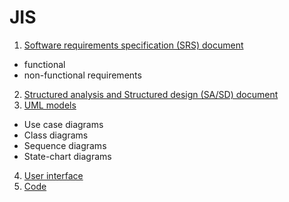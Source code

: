 # JIS


1. [Software requirements specification (SRS) document]()
  - functional
  - non-functional requirements
2. [Structured analysis and Structured design (SA/SD) document](https://github.com/Sushreesatarupa/JIS/blob/main/SASD-JIS.pdf)
3. [UML models]()
  
  - Use case diagrams
  - Class diagrams
  - Sequence diagrams
  - State-chart diagrams
4. [User interface ]()
5. [Code]()
